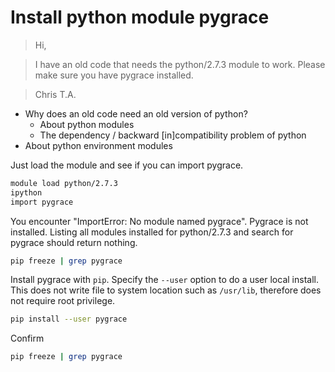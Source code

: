 # Install python module pygrace

> Hi,

> I have an old code that needs the python/2.7.3 module to work. Please make sure you have pygrace installed.

> Chris T.A.

- Why does an old code need an old version of python?
    - About python modules
    - The dependency / backward [in]compatibility problem of python
- About python environment modules

Just load the module and see if you can import pygrace.

```bash
module load python/2.7.3
ipython
import pygrace
```

You encounter "ImportError: No module named pygrace". Pygrace is not installed. Listing all modules installed for python/2.7.3 and search for pygrace should return nothing.

```bash
pip freeze | grep pygrace
```

Install pygrace with `pip`. Specify the `--user` option to do a user local install. This does not write file to system location such as `/usr/lib`, therefore does not require root privilege.

```bash
pip install --user pygrace
```

Confirm

```bash
pip freeze | grep pygrace
```
